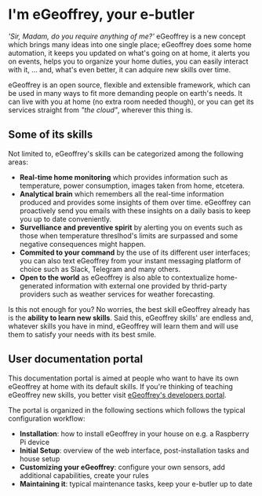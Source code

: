 # I'm eGeoffrey, your e-butler
*'Sir, Madam, do you require anything of me?'* eGeoffrey is a new concept which brings many ideas into one single place; eGeoffrey does some home automation, it keeps you updated on what's going on at home, it alerts you on events, helps you to organize your home duties, you can easily interact with it, ... and, what's even better, it can adquire new skills over time. 

eGeoffrey is an open source, flexible and extensible framework, which can be used in many ways to fit more demanding people on earth's needs. It can live with you at home (no extra room needed though), or you can get its services straight from *"the cloud"*, wherever this thing is.

## Some of its skills
Not limited to, eGeoffrey's skills can be categorized among the following areas:

* **Real-time home monitoring** which provides information such as temperature, power consumption, images taken from home, etcetera.
* **Analytical brain** which remembers all the real-time information produced and provides some insights of them over time. eGeoffrey can proactively send  you emails with these insights on a daily basis to keep you up to date conveniently.
* **Survelliance and preventive spirit** by alerting you on events such as those when temperature threslhod's limits are surpassed and some negative consequences might happen.
* **Commited to your command** by the use of its different user interfaces; you can also text eGeoffrey from your instant messaging platform of choice such as Slack, Telegram and many others. 
* **Open to the world** as eGeoffrey is also able to contextualize home-generated information with external one provided by thrid-party providers such as weather services for weather forecasting.

Is this not enough for you? No worries, the best skill eGeoffrey already has is the **ability to learn new skills**. Said this, eGeoffrey skills' are endless and, whatever skills you have in mind, eGeoffrey will learn them and will use them to satisfy your needs with its best smile.

## User documentation portal
This documentation portal is aimed at people who want to have its own eGeoffrey at home with its default skills. If you're thinking of teaching eGeoffrey new skills, you better visit [eGeoffrey's developers portal](https://developer.egeoffrey.com/).

The portal is organized in the following sections which follows the typical configuration workflow:

* **Installation**: how to install eGeoffrey in your house on e.g. a Raspberry Pi device
* **Initial Setup**: overview of the web interface, post-installation tasks and house setup
* **Customizing your eGeoffrey**: configure your own sensors, add additional capabilities, create your rules 
* **Maintaining it**: typical maintenance tasks, keep your e-butler up to date

